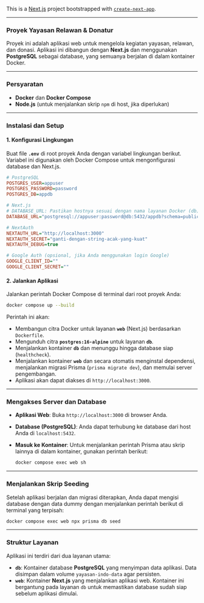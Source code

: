 This is a [Next.js](https://nextjs.org) project bootstrapped with [`create-next-app`](https://github.com/vercel/next.js/tree/canary/packages/create-next-app).

-----

### Proyek Yayasan Relawan & Donatur

Proyek ini adalah aplikasi web untuk mengelola kegiatan yayasan, relawan, dan donasi. Aplikasi ini dibangun dengan **Next.js** dan menggunakan **PostgreSQL** sebagai database, yang semuanya berjalan di dalam kontainer Docker.

-----

### Persyaratan

* **Docker** dan **Docker Compose**
* **Node.js** (untuk menjalankan skrip `npm` di host, jika diperlukan)

-----

### Instalasi dan Setup

#### 1\. Konfigurasi Lingkungan

Buat file **`.env`** di root proyek Anda dengan variabel lingkungan berikut. Variabel ini digunakan oleh Docker Compose untuk mengonfigurasi database dan Next.js.

```ini
# PostgreSQL
POSTGRES_USER=appuser
POSTGRES_PASSWORD=password
POSTGRES_DB=appdb

# Next.js
# DATABASE_URL: Pastikan hostnya sesuai dengan nama layanan Docker (db)
DATABASE_URL="postgresql://appuser:password@db:5432/appdb?schema=public"

# NextAuth
NEXTAUTH_URL="http://localhost:3000"
NEXTAUTH_SECRET="ganti-dengan-string-acak-yang-kuat"
NEXTAUTH_DEBUG=true

# Google Auth (opsional, jika Anda menggunakan login Google)
GOOGLE_CLIENT_ID=""
GOOGLE_CLIENT_SECRET=""
```

#### 2\. Jalankan Aplikasi

Jalankan perintah Docker Compose di terminal dari root proyek Anda:

```bash
docker compose up --build
```

Perintah ini akan:

* Membangun citra Docker untuk layanan **`web`** (Next.js) berdasarkan `Dockerfile`.
* Mengunduh citra **`postgres:16-alpine`** untuk layanan **`db`**.
* Menjalankan kontainer **`db`** dan menunggu hingga database siap (`healthcheck`).
* Menjalankan kontainer **`web`** dan secara otomatis menginstal dependensi, menjalankan migrasi Prisma (`prisma migrate dev`), dan memulai server pengembangan.
* Aplikasi akan dapat diakses di `http://localhost:3000`.

-----

### Mengakses Server dan Database

* **Aplikasi Web**: Buka `http://localhost:3000` di browser Anda.
* **Database (PostgreSQL)**: Anda dapat terhubung ke database dari host Anda di `localhost:5432`.
* **Masuk ke Kontainer**: Untuk menjalankan perintah Prisma atau skrip lainnya di dalam kontainer, gunakan perintah berikut:

    ```bash
    docker compose exec web sh
    ```

-----

### Menjalankan Skrip Seeding

Setelah aplikasi berjalan dan migrasi diterapkan, Anda dapat mengisi database dengan data dummy dengan menjalankan perintah berikut di terminal yang terpisah:

```bash
docker compose exec web npx prisma db seed
```

-----

### Struktur Layanan

Aplikasi ini terdiri dari dua layanan utama:

* **`db`**: Kontainer database **PostgreSQL** yang menyimpan data aplikasi. Data disimpan dalam volume `yayasan-indo-data` agar persisten.
* **`web`**: Kontainer **Next.js** yang menjalankan aplikasi web. Kontainer ini bergantung pada layanan `db` untuk memastikan database sudah siap sebelum aplikasi dimulai.
